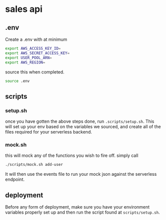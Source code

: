 # sales api

## .env

Create a .env with at minimum

```bash
export AWS_ACCESS_KEY_ID=
export AWS_SECRET_ACCESS_KEY=
export USER_POOL_ARN=
export AWS_REGION=
```

source this when completed.

```bash
source .env
```

## scripts

### setup.sh

once you have gotten the above steps done, run `.scripts/setup.sh`. This will set up your env based on the variables we sourced, and create all of the files required for your serverless backend.


### mock.sh 

this will mock any of the functions you wish to fire off. simply call

```bash
./scripts/mock.sh add-user 
```

It will then use the events file to run your mock json against the serverless endpoint.


## deployment

Before any form of deployment, make sure you have your environment variables properly set up and then run the script found at `scripts/setup.sh`.

